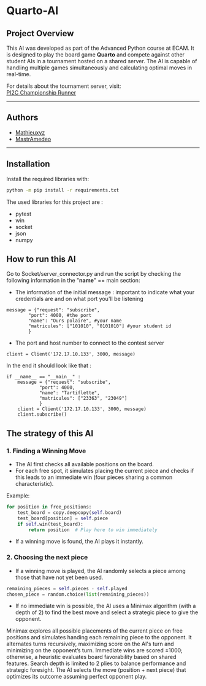# Quarto-AI

## Project Overview

This AI was developed as part of the Advanced Python course at ECAM. It is designed to play the board game **Quarto** and compete against other student AIs in a tournament hosted on a shared server. The AI is capable of handling multiple games simultaneously and calculating optimal moves in real-time.

For details about the tournament server, visit:  
[PI2C Championship Runner](https://github.com/qlurkin/PI2CChampionshipRunner)

---

## Authors

- [Mathieuxyz](https://github.com/Mathieuxyz)  
- [MastrAmedeo](https://github.com/MastrAmedeo)

---

## Installation

Install the required libraries with:

```bash
python -m pip install -r requirements.txt
```

The used libraries for this project are :
- pytest
- win
- socket
- json
- numpy

## How to run this AI
Go to Socket/server_connector.py and run the script by checking the following information in the "__name__" == main section:

- The information of the initial message : important to indicate what your credentials are and on what port you'll be listening
```shell
message = {"request": "subscribe",
        "port": 4000, #the port
        "name": "Ours polaire", #your name
        "matricules": ["101010", "0101010"] #your student id
        }
```
- The port and host number to connect to the contest server
```shell
client = Client('172.17.10.133', 3000, message)
```

In the end it should look like that :

```shell
if __name__ == "__main__" :
    message = {"request": "subscribe",
            "port": 4000,
            "name": "Tartiflette",
            "matricules": ["23363", "23049"]
            }
    client = Client('172.17.10.133', 3000, message)
    client.subscribe()
```

## The strategy of this AI

### 1. Finding a Winning Move

- The AI first checks all available positions on the board.
- For each free spot, it simulates placing the current piece and checks if this leads to an immediate win (four pieces sharing a common characteristic).

Example:
```python
for position in free_positions:
    test_board = copy.deepcopy(self.board)
    test_board[position] = self.piece
    if self.win(test_board):
        return position  # Play here to win immediately
```

- If a winning move is found, the AI plays it instantly.

### 2. Choosing the next piece

- If a winning move is played, the AI randomly selects a piece among those that have not yet been used.

```python
remaining_pieces = self.pieces - self.played
chosen_piece = random.choice(list(remaining_pieces))
```

- If no immediate win is possible, the AI uses a Minimax algorithm (with a depth of 2) to find the best move and select a strategic piece to give the opponent.

Minimax explores all possible placements of the current piece on free positions and simulates handing each remaining piece to the opponent. It alternates turns recursively, maximizing score on the AI's turn and minimizing on the opponent’s turn. Immediate wins are scored ±1000; otherwise, a heuristic evaluates board favorability based on shared features. Search depth is limited to 2 plies to balance performance and strategic foresight. The AI selects the move (position + next piece) that optimizes its outcome assuming perfect opponent play.


